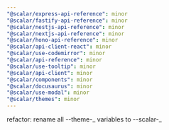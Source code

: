 ```yaml
---
"@scalar/express-api-reference": minor
"@scalar/fastify-api-reference": minor
"@scalar/nestjs-api-reference": minor
"@scalar/nextjs-api-reference": minor
"@scalar/hono-api-reference": minor
"@scalar/api-client-react": minor
"@scalar/use-codemirror": minor
"@scalar/api-reference": minor
"@scalar/use-tooltip": minor
"@scalar/api-client": minor
"@scalar/components": minor
"@scalar/docusaurus": minor
"@scalar/use-modal": minor
"@scalar/themes": minor
---
```


refactor: rename all --theme-_ variables to --scalar-_
